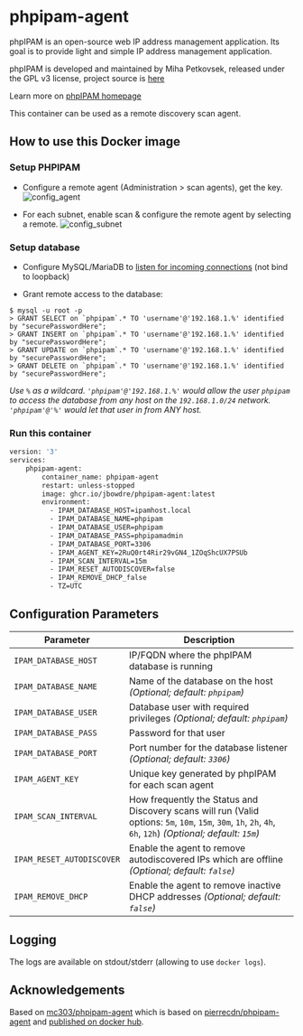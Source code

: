 # phpipam-agent

phpIPAM is an open-source web IP address management application. Its goal is to provide light and simple IP address management application.

phpIPAM is developed and maintained by Miha Petkovsek, released under the GPL v3 license, project source is [here](https://github.com/phpipam/phpipam-agent)

Learn more on [phpIPAM homepage](http://phpipam.net)

This container can be used as a remote discovery scan agent.

## How to use this Docker image

### Setup PHPIPAM

* Configure a remote agent (Administration > scan agents), get the key.
![config_agent](https://user-images.githubusercontent.com/4225738/45190599-0b799000-b23f-11e8-9e41-fb993606264d.png)

* For each subnet, enable scan & configure the remote agent by selecting a remote.
![config_subnet](https://user-images.githubusercontent.com/4225738/45190619-2ba94f00-b23f-11e8-9e45-b5e721c63d70.png)

### Setup database

* Configure MySQL/MariaDB to [listen for incoming connections](https://mariadb.com/kb/en/configuring-mariadb-for-remote-client-access/) (not bind to loopback)

* Grant remote access to the database:
```
$ mysql -u root -p
> GRANT SELECT on `phpipam`.* TO 'username'@'192.168.1.%' identified by "securePasswordHere";
> GRANT INSERT on `phpipam`.* TO 'username'@'192.168.1.%' identified by "securePasswordHere";
> GRANT UPDATE on `phpipam`.* TO 'username'@'192.168.1.%' identified by "securePasswordHere";
> GRANT DELETE on `phpipam`.* TO 'username'@'192.168.1.%' identified by "securePasswordHere";
```
*Use `%` as a wildcard. `'phpipam'@'192.168.1.%'` would allow the user `phpipam` to access the database from any host on the `192.168.1.0/24` network. `'phpipam'@'%'` would let that user in from ANY host.*

### Run this container

```bash
version: '3'
services:
    phpipam-agent:
        container_name: phpipam-agent
        restart: unless-stopped
        image: ghcr.io/jbowdre/phpipam-agent:latest
        environment:
          - IPAM_DATABASE_HOST=ipamhost.local
          - IPAM_DATABASE_NAME=phpipam
          - IPAM_DATABASE_USER=phpipam
          - IPAM_DATABASE_PASS=phpipamadmin
          - IPAM_DATABASE_PORT=3306
          - IPAM_AGENT_KEY=2RuQ0rt4Rir29vGN4_1ZOqShcUX7PSUb
          - IPAM_SCAN_INTERVAL=15m
          - IPAM_RESET_AUTODISCOVER=false
          - IPAM_REMOVE_DHCP_false
          - TZ=UTC
```

## Configuration Parameters
| Parameter | Description |
| --- | --- |
| `IPAM_DATABASE_HOST` | IP/FQDN where the phpIPAM database is running |
| `IPAM_DATABASE_NAME` | Name of the database on the host *(Optional; default: `phpipam`)* |
| `IPAM_DATABASE_USER` | Database user with required privileges *(Optional; default: `phpipam`)* |
| `IPAM_DATABASE_PASS` | Password for that user |
| `IPAM_DATABASE_PORT` | Port number for the database listener *(Optional; default: `3306`)* |
| `IPAM_AGENT_KEY` | Unique key generated by phpIPAM for each scan agent |
| `IPAM_SCAN_INTERVAL` | How frequently the Status and Discovery scans will run (Valid options: `5m`, `10m`, `15m`, `30m`, `1h`, `2h`, `4h`, `6h`, `12h`) *(Optional; default: `15m`)* |
| `IPAM_RESET_AUTODISCOVER` | Enable the agent to remove autodiscovered IPs which are offline *(Optional; default: `false`)* |
| `IPAM_REMOVE_DHCP` | Enable the agent to remove inactive DHCP addresses *(Optional; default: `false`)* |

## Logging
The logs are available on stdout/stderr (allowing to use `docker logs`).

## Acknowledgements

Based on [mc303/phpipam-agent](https://github.com/mc303/phpipam-agent) which is based on [pierrecdn/phpipam-agent](https://github.com/pierrecdn/phpipam-agent) and [published on docker hub](https://hub.docker.com/r/pierrecdn/phpipam-agent).

